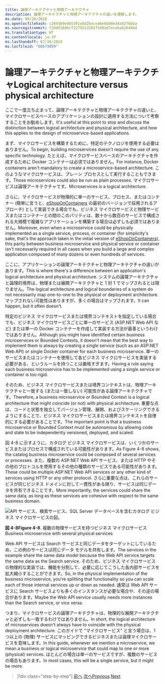 ```yaml
---
title: 論理アーキテクチャと物理アーキテクチャ
description: 論理アーキテクチャと物理アーキテクチャの違いを理解します。
ms.date: 09/20/2018
ms.openlocfilehash: c269369e9b5391e8d25ece46e6b08e34a82fbbba
ms.sourcegitcommit: f20dd18dbcf2275513281f5d9ad7ece6a62644b4
ms.translationtype: HT
ms.contentlocale: ja-JP
ms.lasthandoff: 07/30/2019
ms.locfileid: "68673059"
---
```

# <a name="logical-architecture-versus-physical-architecture"></a><span data-ttu-id="78ad1-103">論理アーキテクチャと物理アーキテクチャ</span><span class="sxs-lookup"><span data-stu-id="78ad1-103">Logical architecture versus physical architecture</span></span>

<span data-ttu-id="78ad1-104">ここで一度立ち止まって、論理アーキテクチャと物理アーキテクチャの違いと、マイクロサービスベースのアプリケーションの設計に適用する方法について考察することをお勧めします。</span><span class="sxs-lookup"><span data-stu-id="78ad1-104">It's useful at this point to stop and discuss the distinction between logical architecture and physical architecture, and how this applies to the design of microservice-based applications.</span></span>

<span data-ttu-id="78ad1-105">まず、マイクロサービスを構築するために、特定のテクノロジを使用する必要はありません。</span><span class="sxs-lookup"><span data-stu-id="78ad1-105">To begin, building microservices doesn't require the use of any specific technology.</span></span> <span data-ttu-id="78ad1-106">たとえば、マイクロサービスベースのアーキテクチャを作成するために Docker コンテナーは必須ではありません。</span><span class="sxs-lookup"><span data-stu-id="78ad1-106">For instance, Docker containers aren't mandatory to create a microservice-based architecture.</span></span> <span data-ttu-id="78ad1-107">このようなマイクロサービスは、プレーン プロセスとして実行することもできます。</span><span class="sxs-lookup"><span data-stu-id="78ad1-107">Those microservices could also be run as plain processes.</span></span> <span data-ttu-id="78ad1-108">マイクロサービスは論理アーキテクチャです。</span><span class="sxs-lookup"><span data-stu-id="78ad1-108">Microservices is a logical architecture.</span></span>

<span data-ttu-id="78ad1-109">さらに、マイクロサービスが物理的に単一のサービス、プロセス、またはコンテナー (簡単に言うと、[eShopOnContainers](https://aka.ms/MicroservicesArchitecture) の最初のバージョンで採用されるアプローチ) として実装できる場合でも、ビジネス マイクロサービスと物理サービスまたはコンテナーとの間のこのパリティは、数十から数百のサービスで構成される大規模で複雑なアプリケーションを構築する場合は必ずしも必須ではありません。</span><span class="sxs-lookup"><span data-stu-id="78ad1-109">Moreover, even when a microservice could be physically implemented as a single service, process, or container (for simplicity's sake, that's the approach taken in the initial version of [eShopOnContainers](https://aka.ms/MicroservicesArchitecture)), this parity between business microservice and physical service or container isn't necessarily required in all cases when you build a large and complex application composed of many dozens or even hundreds of services.</span></span>

<span data-ttu-id="78ad1-110">ここに、アプリケーションの論理アーキテクチャと物理アーキテクチャの違いがあります。</span><span class="sxs-lookup"><span data-stu-id="78ad1-110">This is where there's a difference between an application's logical architecture and physical architecture.</span></span> <span data-ttu-id="78ad1-111">システムの論理アーキテクチャと論理的境界は、物理または展開アーキテクチャと 1 対 1 でマップされるとは限りません。</span><span class="sxs-lookup"><span data-stu-id="78ad1-111">The logical architecture and logical boundaries of a system do not necessarily map one-to-one to the physical or deployment architecture.</span></span> <span data-ttu-id="78ad1-112">マップされない可能性はありますが、多くの場合はマップされます。</span><span class="sxs-lookup"><span data-stu-id="78ad1-112">It can happen, but it often doesn't.</span></span>

<span data-ttu-id="78ad1-113">特定のビジネス マイクロサービスまたは境界コンテキストを指定している場合でも、ビジネス マイクロサービスごとに単一のサービス (ASP.NET Web API など) または単一の Docker コンテナーを作成して実装する方法が最善というわけではありません。</span><span class="sxs-lookup"><span data-stu-id="78ad1-113">Although you might have identified certain business microservices or Bounded Contexts, it doesn't mean that the best way to implement them is always by creating a single service (such as an ASP.NET Web API) or single Docker container for each business microservice.</span></span> <span data-ttu-id="78ad1-114">単一のサービスまたはコンテナーを使用して各ビジネス マイクロサービスを実装する必要がある、というルールを持つことは厳格すぎます。</span><span class="sxs-lookup"><span data-stu-id="78ad1-114">Having a rule saying each business microservice has to be implemented using a single service or container is too rigid.</span></span>

<span data-ttu-id="78ad1-115">そのため、ビジネス マイクロサービスまたは境界コンテキストは、物理アーキテクチャと一致する (または一致しない) 可能性がある論理アーキテクチャです。</span><span class="sxs-lookup"><span data-stu-id="78ad1-115">Therefore, a business microservice or Bounded Context is a logical architecture that might coincide (or not) with physical architecture.</span></span> <span data-ttu-id="78ad1-116">重要な点は、コードと状態を独立してバージョン管理、展開、およびスケーリングできるようにすることで、ビジネス マイクロサービスまたは境界コンテキストを自律的にする必要があることです。</span><span class="sxs-lookup"><span data-stu-id="78ad1-116">The important point is that a business microservice or Bounded Context must be autonomous by allowing code and state to be independently versioned, deployed, and scaled.</span></span>

<span data-ttu-id="78ad1-117">図 4-8 に示すように、カタログ ビジネス マイクロサービスは、いくつかのサービスまたはプロセスで構成されている可能性があります。</span><span class="sxs-lookup"><span data-stu-id="78ad1-117">As Figure 4-8 shows, the catalog business microservice could be composed of several services or processes.</span></span> <span data-ttu-id="78ad1-118">また、複数の ASP.NET Web API サービス、または HTTP やその他のプロトコルを使用するその他の種類のサービスである可能性があります。</span><span class="sxs-lookup"><span data-stu-id="78ad1-118">These could be multiple ASP.NET Web API services or any other kind of services using HTTP or any other protocol.</span></span> <span data-ttu-id="78ad1-119">さらに重要な点は、これらのサービスが同じビジネス ドメインに対して一貫性がある限り、サービスは同じデータを共有できることです。</span><span class="sxs-lookup"><span data-stu-id="78ad1-119">More importantly, the services could share the same data, as long as these services are cohesive with respect to the same business domain.</span></span>

![API サービス、検索サービス、SQL Server データベースを含むカタログ ビジネス マイクロサービスの図。](./media/image8.png)

<span data-ttu-id="78ad1-121">**図 4-8**</span><span class="sxs-lookup"><span data-stu-id="78ad1-121">**Figure 4-8**.</span></span> <span data-ttu-id="78ad1-122">複数の物理サービスを持つビジネス マイクロサービス</span><span class="sxs-lookup"><span data-stu-id="78ad1-122">Business microservice with several physical services</span></span>

<span data-ttu-id="78ad1-123">Web API サービスは Search サービスと同じデータをターゲットにしているため、この例のサービスは同じデータ モデルを共有します。</span><span class="sxs-lookup"><span data-stu-id="78ad1-123">The services in the example share the same data model because the Web API service targets the same data as the Search service.</span></span> <span data-ttu-id="78ad1-124">そのため、ビジネス マイクロサービスの物理的な実装では、機能を分割して、必要に応じてこうした各内部サービスを拡大縮小することができます。</span><span class="sxs-lookup"><span data-stu-id="78ad1-124">So, in the physical implementation of the business microservice, you're splitting that functionality so you can scale each of those internal services up or down as needed.</span></span> <span data-ttu-id="78ad1-125">通常は Web API サービスに Search サービスよりも多くのインスタンスが必要な場合や、その逆の場合があります。</span><span class="sxs-lookup"><span data-stu-id="78ad1-125">Maybe the Web API service usually needs more instances than the Search service, or vice versa.</span></span>

<span data-ttu-id="78ad1-126">つまり、マイクロサービスの論理アーキテクチャは、物理的な展開アーキテクチャと必ずしも一致するわけではありません。</span><span class="sxs-lookup"><span data-stu-id="78ad1-126">In short, the logical architecture of microservices doesn't always have to coincide with the physical deployment architecture.</span></span> <span data-ttu-id="78ad1-127">このガイドで "マイクロサービス" と言う場合は、1 つ以上の (物理) サービスにマッピングできるビジネスまたは論理マイクロサービスを意味します。</span><span class="sxs-lookup"><span data-stu-id="78ad1-127">In this guide, whenever we mention a microservice, we mean a business or logical microservice that could map to one or more (physical) services.</span></span> <span data-ttu-id="78ad1-128">ほとんどの場合は単一のサービスですが、複数のサービスの場合もあります。</span><span class="sxs-lookup"><span data-stu-id="78ad1-128">In most cases, this will be a single service, but it might be more.</span></span>

>[!div class="step-by-step"]
><span data-ttu-id="78ad1-129">[前へ](data-sovereignty-per-microservice.md)
>[次へ](distributed-data-management.md)</span><span class="sxs-lookup"><span data-stu-id="78ad1-129">[Previous](data-sovereignty-per-microservice.md)
[Next](distributed-data-management.md)</span></span>
